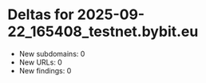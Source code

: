 # Deltas for 2025-09-22_165408_testnet.bybit.eu
- New subdomains: 0
- New URLs: 0
- New findings: 0

